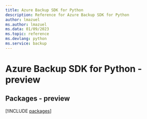 ```yaml
---
title: Azure Backup SDK for Python
description: Reference for Azure Backup SDK for Python
author: lmazuel
ms.author: lmazuel
ms.data: 01/09/2023
ms.topic: reference
ms.devlang: python
ms.service: backup
---
```

# Azure Backup SDK for Python - preview
## Packages - preview
[!INCLUDE [packages](backup-index.md)]